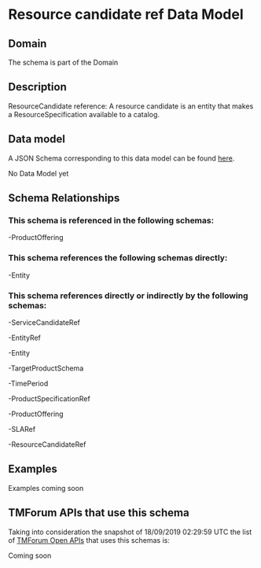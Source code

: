 # Resource candidate ref Data Model

## Domain

The  schema is part of the  Domain

## Description

ResourceCandidate reference: A resource candidate is an entity that makes a ResourceSpecification available to a catalog.

## Data model

A JSON Schema corresponding to this data model can be found
[here](https://github.com/tmforum-rand/schemas/blob/master/Resource/ResourceCandidateRef.schema.json).

No Data Model yet

## Schema Relationships

### This schema is referenced in the following schemas:

-ProductOffering

### This schema references the following schemas directly:

-Entity

### This schema references directly or indirectly by the following schemas:

-ServiceCandidateRef

-EntityRef

-Entity

-TargetProductSchema

-TimePeriod

-ProductSpecificationRef

-ProductOffering

-SLARef

-ResourceCandidateRef



## Examples

Examples coming soon

## TMForum APIs that use this schema

Taking into consideration the snapshot of 18/09/2019 02:29:59 UTC the list of [TMForum Open APIs](https://www.tmforum.org/open-apis/) that uses this schemas is:

Coming soon